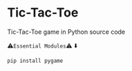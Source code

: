 # Tic-Tac-Toe
Tic-Tac-Toe game in Python source code



⚠️`Essential Modules`⚠️
⬇️
```shell
pip install pygame
```

